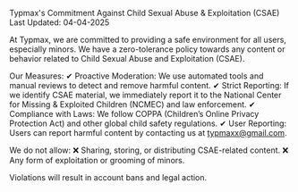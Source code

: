 Typmax's Commitment Against Child Sexual Abuse & Exploitation (CSAE)
Last Updated: 04-04-2025

At Typmax, we are committed to providing a safe environment for all users, especially minors. We have a zero-tolerance policy towards any content or behavior related to Child Sexual Abuse and Exploitation (CSAE).

Our Measures:
✔ Proactive Moderation: We use automated tools and manual reviews to detect and remove harmful content.
✔ Strict Reporting: If we identify CSAE material, we immediately report it to the National Center for Missing & Exploited Children (NCMEC) and law enforcement.
✔ Compliance with Laws: We follow COPPA (Children’s Online Privacy Protection Act) and other global child safety regulations.
✔ User Reporting: Users can report harmful content by contacting us at typmaxx@gmail.com.

We do not allow:
❌ Sharing, storing, or distributing CSAE-related content.
❌ Any form of exploitation or grooming of minors.

Violations will result in account bans and legal action.
